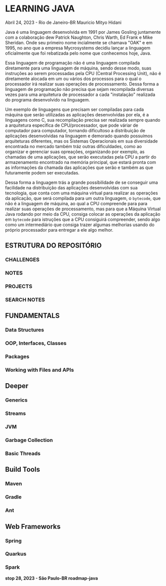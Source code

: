 # LEARNING JAVA
Abril 24, 2023 - Rio de Janeiro-BR
Mauricio Mityo Hidani

Java é uma linguagem desenvolvida em 1991 por James Gosling juntamente com a 
colaboração dew Patrick Naughton, Chris Warth, Ed Frank e Mike Sheridan. Onde 
seu primeiro nome incialmente se chamava "OAK" e em 1995, no ano que a empresa 
Mycrosystems decidiu lançar a linguagem oficialmente que foi rebatizada pelo 
nome que conhecemos hoje, Java.

Essa linguagem de programação não é uma linguagem compilada diretamente para uma 
linguagem de máquina, sendo desse modo, suas instruções ao serem processadas 
pela CPU (Central Processing Unit), não é diretamente alocada em um ou vários 
dos processos para o qual o processador irá realizar suas operações de 
processamento. Dessa forma a linguagem de programação não precisa que sejam 
recompilada diversas vezes para uma arquitetura de processador a cada 
"instalação" realizada do programa desenvolvido na linguagem.
 
Um exemplo de linguagens que precisam ser compiladas para cada máquina que serão 
utilizadas as aplicações desenvolvidas por ela, é a linguagens como C, sua 
recompilação  precisa ser realizada sempre quando a arquitetura especifica de 
CPU/processador, que pode váriar de computador para computador, tornando 
dificultoso a distribuição de aplicações desenvolvidas na linguagem e demorado 
quando possuímos arquiteturas diferentes, mas os Sistemas Operacionais em sua
diversidade encontrada no mercado também tráz outras dificuldades, como ao 
organizar e gerenciar suas opreações, organizando por exemplo, as chamadas de 
uma aplicações, que serão executadas pela CPU a partir do armazenamento 
encontrado na memória principal, que estará pronta com as informações da chamada 
das aplicações que serão e também as que futuramente podem ser executadas.

Dessa forma a linguagem trás a grande possíbilidade de se conseguir uma 
facilidade na distribuição das aplicações desenvolvidas com sua tecnologia, que 
conta com uma máquina virtual para realizar as operações da aplicação, que será 
compilada para um outra linguagem, o `bytecode`, que não é a linguagem de 
máquina, ao qual a CPU compreende para para realizar suas operações de 
processamento, mas para que a Máquina Virtual Java rodando por meio da CPU, 
consiga colocar as operações da aplicação em `bytecode` para istruções que a CPU 
consiguirá compreender, sendo algo como um intermediário que consiga trazer 
algumas melhorias usando do próprio processador para entregar a ele algo melhor.

## ESTRUTURA DO REPOSITÓRIO

### CHALLENGES

### NOTES

### PROJECTS

### SEARCH NOTES

## FUNDAMENTALS

### Data Structures

### OOP, Interfaces, Classes

### Packages

### Working with Files and APIs

## Deeper

### Generics

### Streams

### JVM

### Garbage Collection

### Basic Threads

## Build Tools

### Maven

### Gradle

### Ant

## Web Frameworks

### Spring

### Quarkus

### Spark

**stop 28, 2023 - São Paulo-BR roadmap-java**